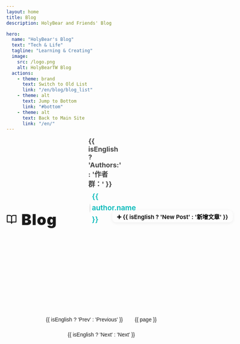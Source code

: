 ```yaml
---
layout: home
title: Blog
description: HolyBear and Friends' Blog

hero:
  name: "HolyBear's Blog"
  text: "Tech & Life"
  tagline: "Learning & Creating"
  image:
    src: /logo.png
    alt: HolyBearTW Blog
  actions:
    - theme: brand
      text: Switch to Old List
      link: "/en/blog/blog_list"
    - theme: alt
      text: Jump to Bottom
      link: "#bottom"
    - theme: alt
      text: Back to Main Site
      link: "/en/"
---
```


<script setup lang="ts">
import { useAuthors } from '../../.vitepress/components/useAuthors.js'
import { data as allPosts } from '../../.vitepress/theme/en/post.data.ts'
import { onMounted, onUnmounted, nextTick, ref, computed, watch } from 'vue'

import { useRoute } from 'vitepress'

const route = useRoute()
watch(() => route.path, () => {
  if (window.location.hash) window.location.hash = ''
})

// Use composable to get shared author data and language state
const { getAuthorMeta, authorsData, isEnglish } = useAuthors()

const displayAuthors = computed(() => {
  return Object.keys(authorsData).map(login => {
    const author = authorsData[login];
    return {
      login: login,
      url: author.url,
      name: isEnglish.value && author.name_en ? author.name_en : author.name
    }
  })
})

// Format date as YYYY-MM-DD
const formatDate = (dateString: string) => {
  if (!dateString) return 'Unknown Date'
  const date = new Date(dateString)
  if (isNaN(date.getTime())) {
    console.warn('Invalid date:', dateString)
    return 'Unknown Date'
  }
  return date.toISOString().slice(0, 10)
}

const fallbackImg = '/blog_no_image.svg'
const onImgError = (e: Event) => {
  const img = e.target as HTMLImageElement
  if (img && img.src !== fallbackImg) img.src = fallbackImg
}

const posts = allPosts.filter(
  post => Boolean(post) && post.url !== '/en/blog/blog_list'
).map(post => ({
  ...post,
  image: post.image || fallbackImg,
  tags: Array.isArray(post.tags) ? post.tags : (Array.isArray(post.tag) ? post.tag : (post.tag ? [post.tag] : [])),
  category: Array.isArray(post.category) ? post.category : (post.category ? [post.category] : [])
}))

const postsPerPage = 10
const currentPage = ref(1)
const totalPages = computed(() => Math.ceil(posts.length / postsPerPage))
const paginatedPosts = computed(() => {
  const start = (currentPage.value - 1) * postsPerPage
  const end = start + postsPerPage
  return posts.slice(start, end)
})

const goToPage = (page: number) => {
  if (page >= 1 && page <= totalPages.value) {
    currentPage.value = page
    if (typeof window !== 'undefined') {
      window.scrollTo({ top: 0, behavior: 'smooth' })
    }
  }
}

const pageNumbers = computed(() => {
  const pages = []
  for (let i = 1; i <= totalPages.value; i++) {
    pages.push(i)
  }
  return pages
})

const setupCardAnimations = async () => {
  await nextTick()
  const cards = document.querySelectorAll('.card')
  cards.forEach((card) => {
    const element = card as HTMLElement
    element.classList.remove('animation-complete')
    element.addEventListener('animationend', () => {
      element.classList.add('animation-complete')
      element.offsetHeight
    }, { once: true })
  })
}

onMounted(() => {
  setupCardAnimations()
  document.body.classList.add('blog-index-page')
})

onUnmounted(() => {
  document.body.classList.remove('blog-index-page')
})

watch(currentPage, async () => {
  await nextTick()
  setTimeout(setupCardAnimations, 50)
})
</script>

<!-- Blog header row, fully synced with zh version -->
<div class="blog-header-row">
  <h2 class="blog-title">
    <svg xmlns="http://www.w3.org/2000/svg" width="28" height="28" viewBox="0 0 24 24" fill="none" stroke="currentColor" stroke-width="2" stroke-linecap="round" stroke-linejoin="round" class="feather feather-book-open"><path d="M2 3h6a4 4 0 0 1 4 4v14a3 3 0 0 0-3-3H2z"></path><path d="M22 3h-6a4 4 0 0 0-4 4v14a3 3 0 0 1 3-3h7z"></path></svg>
  <span>Blog</span>
  </h2>
  <div class="blog-authors">
    <strong>{{ isEnglish ? 'Authors:' : '作者群：' }}</strong>
    <span
      v-for="author in displayAuthors"
      :key="author.login"
      class="author-link"
    >
      <a :href="author.url" target="_blank" rel="noopener">
        <img
          :src="`https://github.com/${author.login}.png`"
          :alt="author.name"
          class="author-avatar"
        />
        {{ author.name }}
      </a>
    </span>
  </div>
  <a
    class="new-post-btn"
    href="https://github.com/HolyBearTW/holybear.tw/new/main/blog"
    target="_blank"
    rel="noopener"
  >➕ {{ isEnglish ? 'New Post' : '新增文章' }}</a>
</div>

<div class="cards">
  <a v-for="post in paginatedPosts" :key="post.url" class="card" :href="post.url">
    <div class="thumb">
      <img :src="post.image"
           :alt="post.title"
           loading="lazy"
           @error="onImgError"
           style="object-fit: contain;" />
    </div>
    <div class="meta">
      <div class="title">{{ post.title }}</div>
      <div class="badges" v-if="post.category.length || post.tags.length">
        <!-- Category badge (main color) -->
        <span v-for="c in post.category" :key="'cat-' + c" class="badge category">{{ c }}</span>
        <!-- TAG badge (original style) -->
        <span v-for="t in post.tags" :key="'tag-' + t" class="badge tag">{{ t }}</span>
      </div>
      <div class="byline">
        <template v-if="getAuthorMeta(post.author)?.login">
          <a class="author" :href="getAuthorMeta(post.author).url" target="_blank" rel="noopener">
            <img class="avatar" :src="`https://github.com/${getAuthorMeta(post.author).login}.png`" :alt="getAuthorMeta(post.author).name" />
            <span class="name">{{ getAuthorMeta(post.author).name }}</span>
          </a>
        </template>
        <template v-else>
          <span class="name">{{ post.author }}</span>
        </template>
        <span class="dot">•</span>
        <time :datetime="post.date">{{ formatDate(post.date) }}</time>
      </div>
      <p class="desc" v-if="post.summary">{{ post.summary }}</p>
    </div>
  </a>
</div>

<div class="pagination" v-if="totalPages > 1">
  <button class="pagination-button" :disabled="currentPage === 1" @click="goToPage(currentPage - 1)">{{ isEnglish ? 'Prev' : 'Previous' }}</button>
  <button
    v-for="page in pageNumbers"
    :key="page"
    class="pagination-button"
    :class="{ active: page === currentPage }"
    @click="goToPage(page)">
    {{ page }}
  </button>
  <button class="pagination-button" :disabled="currentPage === totalPages" @click="goToPage(currentPage + 1)">{{ isEnglish ? 'Next' : 'Next' }}</button>
</div>

<!-- Bottom anchor -->
<div id="bottom"></div>

<style scoped>
@media (prefers-color-scheme: light) {
  :root body.blog-index-page .badge.tag,
  :root body.blog-index-page .badges .badge.tag,
  html:not(.dark) body.blog-index-page .badge.tag,
  html:not(.dark) body.blog-index-page .badges .badge.tag,
  body.blog-index-page .badges .badge.tag,
  body.blog-index-page .badges > .badge.tag,
  body.blog-index-page .card .badges > .badge.tag,
  ::v-deep(.badge.tag) {
    background: #4a5568;
    color: #e2e8f0;
    border: 1px solid #6c7293;
  }
}
.card {
  background: #F9F6F2 !important;
  border: 1px solid #e5e2da !important;
  color: #222 !important;
  box-shadow: 0 2px 8px 0 rgba(0,0,0,0.04) !important;
}
.dark .card {
  background: #1c1c1c !important;
  border-color: #2a2a2a !important;
}
.cards { 
  display: grid; 
  grid-template-columns: 1fr; 
  gap: 16px; 
}
@media (min-width: 720px) { 
  .cards { 
    gap: 20px; 
  } 
}
.card {
  display: flex; 
  align-items: stretch; 
  gap: 16px; 
  padding: 16px; 
  border-radius: 14px; 
  border: 1px solid #2a2a2a; 
  min-height: 144px; 
  text-decoration: none; 
  color: inherit; 
  transition: all 0.3s cubic-bezier(0.4, 0, 0.2, 1);
  opacity: 0;
  transform: translateY(30px);
  animation: fadeInUp 0.6s ease forwards;
}
@media (max-width: 719px) {
  .card {
    flex-direction: row;
    align-items: center;
    gap: 12px;
    padding: 12px;
    min-height: auto;
  }
  .card .thumb {
    width: 100px !important;
    height: 100px !important;
    margin: 0 !important;
    flex-shrink: 0;
    align-self: center !important;
  }
  .card .meta {
    width: auto !important;
    flex: 1 !important;
    align-self: center !important;
  }
  .card .title {
    font-size: 18px !important;
    line-height: 1.3 !important;
    margin-bottom: 8px !important;
  }
  .card .badges {
    margin-bottom: 8px !important;
  }
  .card .badge {
    font-size: 11px !important;
    padding: 4px 8px !important;
  }
  .card .byline {
    font-size: 13px !important;
  }
  .card .byline .avatar {
    width: 18px !important;
    height: 18px !important;
  }
  .card .desc {
    font-size: 13px !important;
    line-height: 1.4 !important;
    display: -webkit-box !important;
    -webkit-line-clamp: 2 !important;
    -webkit-box-orient: vertical !important;
    overflow: hidden !important;
  }
}
.card.animation-complete {
  animation: none !important;
  opacity: 1 !important;
  transform: translateY(0) !important;
  transition: all 0.3s cubic-bezier(0.4, 0, 0.2, 1) !important;
}
.card.animation-complete:hover {
  transform: translateY(-4px) scale(1.02) !important;
  border-color: var(--vp-c-brand) !important;
  box-shadow: 0 8px 25px rgba(0, 184, 184, 0.15), 0 4px 12px rgba(0, 0, 0, 0.3) !important;
}
.card.animation-complete:hover .title {
  color: var(--vp-c-brand) !important;
}
@media (max-width: 719px) {
  .card.animation-complete:hover {
    transform: none !important;
    border-color: #2a2a2a !important;
    box-shadow: none !important;
  }
  .card.animation-complete:hover .title {
    color: var(--vp-c-text-1) !important;
  }
}
.card:nth-child(1) { animation-delay: 0.1s; }
.card:nth-child(2) { animation-delay: 0.2s; }
.card:nth-child(3) { animation-delay: 0.3s; }
.card:nth-child(4) { animation-delay: 0.4s; }
.card:nth-child(5) { animation-delay: 0.5s; }
.card:nth-child(6) { animation-delay: 0.6s; }
.card:nth-child(7) { animation-delay: 0.7s; }
.card:nth-child(8) { animation-delay: 0.8s; }
.card:nth-child(9) { animation-delay: 0.9s; }
.card:nth-child(10) { animation-delay: 1.0s; }
@keyframes fadeInUp {
  to {
    opacity: 1;
    transform: translateY(0);
  }
}
.card:hover:not(.animation-complete) { }
.thumb { display: flex; width: 144px; height: 144px; overflow: hidden; border-radius: 12px; background: var(--vp-c-bg-soft); align-items: center; justify-content: center; flex-shrink: 0; }
.thumb img { max-width: 100%; max-height: 100%; object-fit: contain; object-position: center center; display: block; }
.meta {
  min-width: 0;
  flex: 1;
  display: flex;
  flex-direction: column;
  justify-content: flex-start;
}
@media (max-width: 719px) {
  .meta {
    height: auto !important;
    min-height: auto !important;
    justify-content: flex-start !important;
    padding: 8px 0;
  }
}
.title {
  display: block;
  font-size: 1.25rem;
  font-weight: 800;
  color: var(--vp-c-text-1);
  margin-bottom: 0.5em;
  white-space: normal;
  word-break: break-word;
  overflow-wrap: break-word;
}
.badges {
  margin-top: 0;
}
@media (max-width: 900px) {
  .title {
    margin-bottom: 0.8em;
  }
  .badges {
    margin-top: 0.3em;
  }
}
@media (max-width: 900px) {
  .title {
    font-size: 1.1rem;
    max-height: 2.2em;
  }
}
@media (max-width: 720px) {
  .title {
    font-size: 1rem;
    line-height: 1.15;
    max-height: 2em;
  }
}
.badges { display: flex; flex-wrap: wrap; gap: 8px; margin-bottom: 8px; }
.badge { font-size: 13px; line-height: 1; padding: 8px 12px; border-radius: 999px; background: #2a2a2a; color: #cce; border: 1px solid #3b3b3b; }
.badge.category { background: var(--vp-c-brand, #00b8b8); color: #000; border: 1px solid var(--vp-c-brand, #00b8b8); }
.badge.tag {
  background: #FAF3E3 !important;
  color: #006064 !important;
  border: 1px solid #00b8b8 !important;
}
.dark .badge.tag {
  background: #4a5568 !important;
  color: #e2e8f0 !important;
  border: 1px solid #6c7293 !important;
}
.byline { color: var(--vp-c-text-2); font-size: 0.9rem; display: flex; align-items: center; padding: 0 !important; line-height: 1 !important; height: 20px; gap: 4px; margin-bottom: 6px; }
.byline .author { display: inline-flex; align-items: center; color: var(--vp-c-brand-1); text-decoration: none; font-weight: 600; gap: 4px; }
.byline .author:hover { text-decoration: underline; }
.byline .avatar { width: 21px; height: 21px; border-radius: 50%; border: 1px solid #ddd; background: #fff; margin-right: 0; object-fit: cover; }
.byline .dot { opacity: .6; }
.desc { color: var(--vp-c-text-2); font-size: 14px; line-height: 1.3; margin: 0 !important; padding: 0; }
.pagination {
  display: flex;
  justify-content: center;
  align-items: center;
  gap: 8px;
  margin-top: 2rem;
  padding: 1rem 0;
  flex-wrap: wrap;
}
.pagination-button {
  padding: 8px 12px;
  border: 1px solid var(--vp-c-divider);
  background: var(--vp-c-bg);
  color: var(--vp-c-text-1);
  border-radius: 6px;
  cursor: pointer;
  font-size: 14px;
  transition: all 0.2s ease;
  min-width: 40px;
}
@media (max-width: 719px) {
  .pagination {
    gap: 6px;
    padding: 0.8rem 0;
  }
  .pagination-button {
    padding: 10px 14px;
    font-size: 16px;
    min-width: 44px;
    min-height: 44px;
  }
}
.pagination-button:hover:not(:disabled),
.pagination-button.active {
  background: var(--vp-c-brand);
  color: var(--vp-c-white);
  border-color: var(--vp-c-brand);
}
.pagination-button:disabled {
  opacity: 0.4;
  cursor: not-allowed;
}
.pagination-button:disabled:hover {
  background: var(--vp-c-bg);
  color: var(--vp-c-text-1);
  border-color: var(--vp-c-divider);
}
.blog-header-row {
  display: flex;
  align-items: flex-end;
  justify-content: space-between;
  gap: 4rem;
  margin-bottom: 0.5rem;
  flex-wrap: nowrap;
  flex-direction: row;
  position: unset;
}
.blog-title {
  font-size: 2.5rem;
  font-weight: 900;
  letter-spacing: 0.03em;
  margin: 0 1.2rem 0 0;
  line-height: 0.7;
  color: var(--vp-c-text-1);
  flex-shrink: 0;
  display: inline-flex;
  align-items: center;
  gap: 0.75rem;
}
.blog-title svg {
  margin-bottom: 2px;
}
.blog-authors {
  color: var(--vp-c-text-2, #444);
  font-size: 1.12rem;
  display: flex;
  align-items: baseline;
  gap: 0.3em;
  flex-wrap: wrap;
  min-width: 0;
  margin-bottom: 0;
  position: relative;
  align-items: center;
}
.blog-authors strong {
  margin-right: 0.5em;
}
.author-link {
  position: relative;
  display: inline-block;
}
.author-avatar {
  width: 22px;
  height: 22px;
  border-radius: 50%;
  margin-right: 0.22em;
  vertical-align: middle;
  box-shadow: 0 2px 8px #0001;
  border: 1px solid #ddd;
  background: #fff;
  object-fit: cover;
}
.blog-authors a {
  color: var(--vp-c-brand-1, #00b8b8);
  text-decoration: none;
  font-weight: 600;
  font-size: 1.07em;
  margin-left: 0.18em;
  margin-right: 0.18em;
  line-height: 1.6;
  display: inline-flex;
  align-items: center;
}
.blog-authors a:hover {
  text-decoration: underline;
}
.new-post-btn {
  background: var(--vp-c-brand);
  color: #000;
  font-weight: 600;
  padding: 0.32em 0.8em;
  border-radius: 10px;
  text-decoration: none;
  font-size: 0.95rem;
  transition: background 0.15s, color 0.15s;
  box-shadow: 0 2px 8px 0 #0001;
  white-space: nowrap;
  margin-bottom: 0.5rem;
  flex-shrink: 0;
}
.new-post-btn:hover {
  background: var(--vp-c-brand-dark);
  color: #000;
}
@media (max-width: 889px) {
  .blog-header-row {
    display: flex;
    flex-direction: row;
    flex-wrap: wrap;
    align-items: baseline;
    justify-content: space-between;
    margin-bottom: 0 !important;
    padding-top: 0.5rem !important;
    padding-bottom: 0.2rem !important;
    gap: 0 !important;
  }
  .blog-title {
    margin: 0 !important;
    flex-shrink: 0;
    order: 0;
  }
  .new-post-btn {
    background: var(--vp-c-brand);
    color: #000;
    font-weight: 600;
    padding: 0.32em 0.8em;
    border-radius: 10px;
    text-decoration: none;
    font-size: 0.95rem;
    transition: background 0.15s, color 0.15s;
    box-shadow: 0 2px 8px 0 #0001;
    white-space: nowrap;
    flex-shrink: 0;
    display: inline-flex;
    align-items: center;
    justify-content: center;
    margin: 0 !important;
    position: relative;
    top: -6px;
    order: 1;
  }
  .blog-authors {
    width: 100%;
    margin-top: 0 !important;
    margin-bottom: 0 !important;
    justify-content: center;
    display: flex;
    flex-direction: row;
    align-items: center;
    flex-wrap: wrap;
    gap: 0.25em 0.25em;
    text-align: center;
    order: 2;
  }
  .blog-authors strong {
    white-space: nowrap;
    margin-right: 0 !important;
  }
  .author-link {
    display: flex;
    flex-direction: column;
    align-items: center;
    margin: 0.05em 0.25em !important;
  }
  .author-avatar {
    width: 32px;
    height: 32px;
    margin-right: 0 !important;
    margin-bottom: 3px !important;
  }
  .blog-authors a {
    font-size: 16px;
    margin: 0 !important;
    padding: 0 !important;
    display: flex;
    flex-direction: column;
    align-items: center;
  }
}
@media (max-width: 719px) {
  .pagination {
    gap: 6px;
    padding: 0.8rem 0;
  }
  .pagination-button {
    padding: 10px 14px;
    font-size: 16px;
    min-width: 44px;
    min-height: 44px;
  }
  .meta {
    height: auto !important;
    min-height: auto !important;
    justify-content: flex-start !important;
    padding: 8px 0;
  }
}
@media (max-width: 500px) {
  .blog-authors a {
    font-size: 10px;
  }
  .blog-authors {
    gap: 0.3em 0.3em;
  }
  .author-link {
    margin: 0.3em 0.3em !important;
  }
}
@media (max-width: 476px) {
  .card .title {
    font-size: 0.95rem !important;
    line-height: 1.18 !important;
    margin-bottom: 0.4em !important;
  }
}
</style>

<style>
body.blog-index-page .vp-doc h2 {
  border-top: none !important;
  padding-top: 0 !important;
  margin-top: 0 !important;
}
body.blog-index-page main,
body.blog-index-page .VPContent,
body.blog-index-page .VPContent .content-container,
body.blog-index-page .VPDoc .content-container,
body.blog-index-page [class*="VPContent"],
body.blog-index-page [class*="content-container"] {
  border-top: none !important;
  box-shadow: none !important;
  outline: none !important;
}
</style>